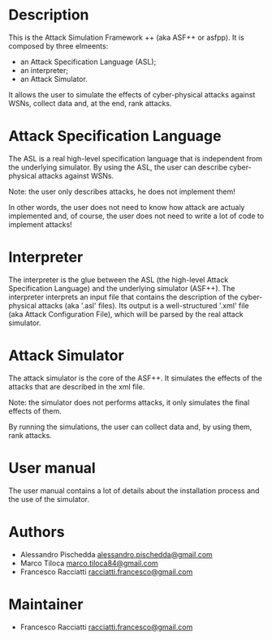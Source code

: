 Description
============
This is the Attack Simulation Framework ++ (aka ASF++ or asfpp).
It is composed by three elmeents:
 + an Attack Specification Language (ASL);
 + an interpreter;
 + an Attack Simulator.

It allows the user to simulate the effects of cyber-physical attacks against WSNs, collect data and, at the end, rank attacks.


Attack Specification Language
============================= 
The ASL is a real high-level specification language that is independent from the underlying simulator.
By using the ASL, the user can describe cyber-physical attacks against WSNs.

Note: the user only describes attacks, he does not implement them!

In other words, the user does not need to know how attack are actualy implemented and, of course, 
the user does not need to write a lot of code to implement attacks!


Interpreter
===========
The interpreter is the glue between the ASL (the high-level Attack Specification Language) and the underlying simulator (ASF++).
The interpreter interprets an input file that contains the description of the cyber-physical attacks (aka '.asl' files).
Its output is a well-structured '.xml' file (aka Attack Configuration File), which will be parsed by the real attack simulator. 


Attack Simulator
================
The attack simulator is the core of the ASF++. It simulates the effects of the attacks that are described in the xml file.

Note: the simulator does not performs attacks, it only simulates the final effects of them.

By running the simulations, the user can collect data and, by using them, rank attacks.


User manual
===========
The user manual contains a lot of details about the installation process and the use of the simulator.


Authors
=======
+ Alessandro Pischedda	<alessandro.pischedda@gmail.com>
+ Marco Tiloca			<marco.tiloca84@gmail.com>
+ Francesco Racciatti  	<racciatti.francesco@gmail.com>


Maintainer
==========
+ Francesco Racciatti	<racciatti.francesco@gmail.com>
